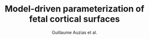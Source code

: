 ---
cat: gaia
subcat: architecture
bestof: false
author: Guillaume Auzias et al.
title: Model-driven parameterization of fetal cortical surfaces
year: 2015
type: inproceedings
doi: 10.1109/ISBI.2015.7164103
booktitle: 12th IEEE International Symposium on Biomedical Imaging, ISBI 2015, Brooklyn, NY, USA, April 16-19, 2015
---